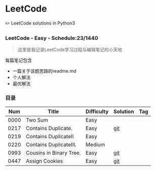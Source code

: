 # LeetCode
✏️ LeetCode solutions in Python3

### LeetCode - Easy - Schedule:23/1440
> 这里是我记录LeetCode学习过程与编辑笔记的小天地

每篇笔记包含
* 一篇关于该题思路的readme.md
* 个人解法
* 最优解法

### 目录
| Num| Title                   |Difficulty|Solution|Tag|
| ---| ---                     |---       |---     |---|
|0000| Two Sum                 |Easy  |        |   |
|0217| Contains Duplicate.     |Easy  |[git](https://github.com/odcowl/LeetCode/tree/master/0217_Contains_Duplicate)|   |
|0219| Contains DuplicateII    |Easy  |        |   |
|0220| Contains DuplicateIII.  |Medium|        |   |
|0993| Cousins in Binary Tree. |Easy  |[git](https://github.com/odcowl/LeetCode/tree/master/0993_Cousins_In_Binary_Tree)|   |
|0447| Assign Cookies          |Easy  |[git](https://github.com/odcowl/LeetCode/tree/master/0445_Assign_Cookies)| |
